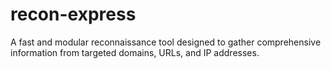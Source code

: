 # recon-express
A fast and modular reconnaissance tool designed to gather comprehensive information from targeted domains, URLs, and IP addresses.

